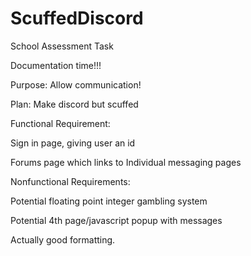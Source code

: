 # ScuffedDiscord
School Assessment Task

Documentation time!!!

Purpose: Allow communication!

Plan: Make discord but scuffed

Functional Requirement:

Sign in page, giving user an id 

Forums page which links to Individual messaging pages

Nonfunctional Requirements:

Potential floating point integer gambling system

Potential 4th page/javascript popup with messages

Actually good formatting.





